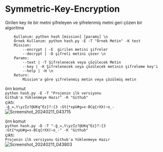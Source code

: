 # Symmetric-Key-Encryption
Girilen key ile bir metni şifreleyen ve şifrelenmiş metni geri çözen bir algoritma


        Kullanım: python hash [mission] [params] \n
        Örnek Kullanım: python hash.py -E -T "Örnek Metin" -K test
        Mission:
            --encrypt | -E  girilen metini şifreler
            --decrypt | -D şifreli metini çözer \n
        Params:
            --text | -T Şifrelenecek veya çözülecek Metin
            --key | -K Şifrelenecek veya çözülecek metinin şifreleme key'i 
            --help | -H \n
        Return:
            Mission'a göre şifrelenmiş metin veya çözülmüş metin

örn komut <br>
<code>python hash.py -E -T "Projenin ilk versiyonu Github'a Yüklenmeye Hazır" -K "Github"</code><br>
çıktı:<br>
<code>-ğ_=,t\yzİz?@UKq^Ez}?:{3
:Gt{*xpU#g=x-BCq{rXX(~o_-</code><br>
![Screenshot_20240211_043715](https://github.com/atalhatabak/Symmetric-Key-Encryption/assets/56918326/0e83cefd-ee40-4cd7-b5ff-cebaaaa2b56f)<br>

örn komut <br>
<code>python hash.py -D -T "-ğ_=,t\yzİz?@UKq^Ez}?:{3
:Gt{*xpU#g=x-BCq{rXX(~o_-" -K "Github"</code><br>
çıktı:<br>
<code>Projenin ilk versiyonu Github'a Yüklenmeye Hazır</code><br>
![Screenshot_20240211_043803](https://github.com/atalhatabak/Symmetric-Key-Encryption/assets/56918326/d4ebc952-887f-4b83-acca-1aec2527e276)

